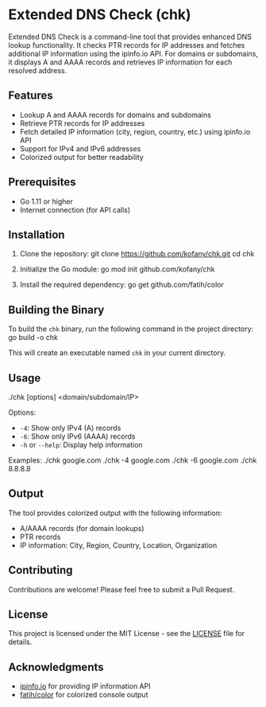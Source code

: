 # Extended DNS Check (chk)

Extended DNS Check is a command-line tool that provides enhanced DNS lookup functionality. It checks PTR records for IP addresses and fetches additional IP information using the ipinfo.io API. For domains or subdomains, it displays A and AAAA records and retrieves IP information for each resolved address.

## Features

- Lookup A and AAAA records for domains and subdomains
- Retrieve PTR records for IP addresses
- Fetch detailed IP information (city, region, country, etc.) using ipinfo.io API
- Support for IPv4 and IPv6 addresses
- Colorized output for better readability

## Prerequisites

- Go 1.11 or higher
- Internet connection (for API calls)

## Installation

1. Clone the repository:
git clone https://github.com/kofany/chk.git
cd chk
 
2. Initialize the Go module:
go mod init github.com/kofany/chk
 
3. Install the required dependency:
go get github.com/fatih/color
 
## Building the Binary

To build the `chk` binary, run the following command in the project directory:
go build -o chk
 
This will create an executable named `chk` in your current directory.

## Usage
./chk [options] <domain/subdomain/IP>
 
Options:
- `-4`: Show only IPv4 (A) records
- `-6`: Show only IPv6 (AAAA) records
- `-h` or `--help`: Display help information

Examples:
./chk google.com
./chk -4 google.com
./chk -6 google.com
./chk 8.8.8.8
 
## Output

The tool provides colorized output with the following information:
- A/AAAA records (for domain lookups)
- PTR records
- IP information: City, Region, Country, Location, Organization

## Contributing

Contributions are welcome! Please feel free to submit a Pull Request.

## License

This project is licensed under the MIT License - see the [LICENSE](LICENSE) file for details.

## Acknowledgments

- [ipinfo.io](https://ipinfo.io/) for providing IP information API
- [fatih/color](https://github.com/fatih/color) for colorized console output
